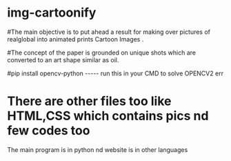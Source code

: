 # img-cartoonify
#The main objective is to put ahead a result for making over pictures of realglobal into animated prints Cartoon Images .

#The concept of the paper is grounded on unique shots which are converted to an art shape similar as oil.

#pip install opencv-python ----- run this in your CMD to solve OPENCV2 err
# There are other files too like HTML,CSS which contains pics nd few codes too
 The main program is in python nd website is in other languages
